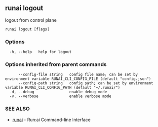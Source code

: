 ## runai logout

logout from control plane

```
runai logout [flags]
```

### Options

```
  -h, --help   help for logout
```

### Options inherited from parent commands

```
      --config-file string   config file name; can be set by environment variable RUNAI_CLI_CONFIG_FILE (default "config.json")
      --config-path string   config path; can be set by environment variable RUNAI_CLI_CONFIG_PATH (default "~/.runai/")
  -d, --debug                enable debug mode
  -v, --verbose              enable verbose mode
```

### SEE ALSO

* [runai](runai.md)	 - Run:ai Command-line Interface

